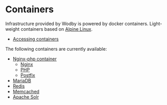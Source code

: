 # Containers

Infrastructure provided by Wodby is powered by docker containers. Light-weight containers based on <a href="http://alpinelinux.org" target="_blank">Alpine Linux</a>.
 
* [Accessing containers](access.md)

The following containers are currently available:

* [Nginx-php container](nginx-php/README.md)
    * [Nginx](nginx-php/nginx.md)
    * [PHP](nginx-php/php.md)
    * [Postfix](nginx-php/postfix.md)
* [MariaDB](mariadb.md)
* [Redis](redis.md)
* [Memcached](memcached.md)
* [Apache Solr](apache-solr.md)        
